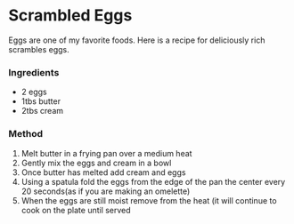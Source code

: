 <!doctype html>
<html>

<head>
    <meta charset="utf-8">
    <title>ordered and unordered list of items</title>
</head>

<body>
    <h1>Scrambled Eggs</h1>
    <p>Eggs are one of my favorite foods. Here is a recipe for deliciously rich scrambles eggs.</p>
    <h3>Ingredients</h3>
    <ul>
        <li>2 eggs</li>
        <li>1tbs butter</li>
        <li>2tbs cream</li>
    </ul>
    <h3>Method</h3>
    <ol>
        <li>Melt butter in a frying pan over a medium heat</li>
        <li>Gently mix the eggs and cream in a bowl</li>
        <li>Once butter has melted add cream and eggs</li>
        <li>Using a spatula fold the eggs from the edge of the pan the center every 20 seconds(as if you are making an omelette)</li>
        <li>When the eggs are still moist remove from the heat (it will continue to cook on the plate until served</li>
    </ol>
</body>

</html>
